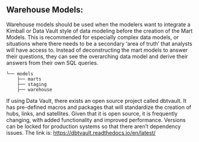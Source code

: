 ## Warehouse Models:

Warehouse models should be used when the modelers want to integrate a Kimball or Data Vault style of data modeling before the creation of the Mart Models. This is recommended for especially complex data models, or situations where there needs to be a secondary ‘area of truth’ that analysts will have access to. Instead of deconstructing the mart models to answer their questions, they can see the overarching data model and derive their answers from their own SQL queries.

    └── models
        ├── marts
        ├── staging
        ├── warehouse

If using Data Vault, there exists an open source project called dbtvault. It has pre-defined macros and packages that will standardize the creation of hubs, links, and satellites. Given that it is open source, it is frequently changing, with added functionality and improved performance. Versions can be locked for production systems so that there aren’t dependency issues. The link is: https://dbtvault.readthedocs.io/en/latest/
